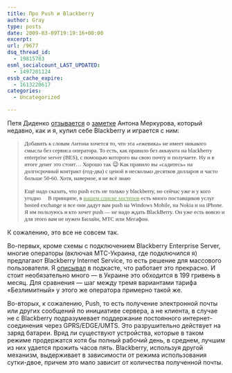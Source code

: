 ```yaml
---
title: Про Push и Blackberry
author: Gray
type: posts
date: 2009-03-09T19:19:16+00:00
excerpt:
url: /9677
dsq_thread_id:
  - 19815783
esml_socialcount_LAST_UPDATED:
  - 1497201124
essb_cache_expire:
  - 1613220617
categories:
  - Uncategorized

---
```








Петя Диденко <a href="http://www.kip.ru/realtime/2009/03/blackberry-push.html" target="_blank">отзывается</a> о <a href="http://merkurov.com/2009/03/08/blackberry8120pearl/" target="_blank">заметке</a> Антона Меркурова, который недавно, как и я, купил себе Blackberry и играется с ним:

> <span style="font-family: 'trebuchet ms'; color: #333333; font-size: 13px;">Добавить к словам Антона хочется то, что эта &#171;ежевика&#187; не имеет никакого смысла без сервиса оператора. То есть, как правило без аккаунта на blackberry enterprise server (BES), с помощью которого вы свою почту и получаете. Ну и в итоге денег это стоит&#8230; Хорошо так 😉 Как правило вы &#171;садитесь&#187; на долгосрочный контракт (год-два) с ценой в несколько десятков долларов и часто больше 50-60. Хотя, наверное, я не всё знаю 🙂</span>
> 
> <p style="margin-top: 10px; margin-bottom: 10px;">
>   <span style="font-family: 'trebuchet ms'; font-size: 13px; color: #333333;">Ещё надо сказать, что push есть не только у blackberry, но сейчас уже и у кого угодно 🙂 В принципе, в <a href="http://www.microsoft.com/rus/web/hosting.aspx" style="text-decoration: underline; color: #60933F;">нашем списке хостеров</a> есть много поставщиков услуг hosted exchange и все они дадут вам push на Windows Mobile, на Nokia и на iPhone. Я им пользуюсь и кто хочет push &#8212; не надо ждать BlackBerry. Он уже есть вовсю и для этого вам не нужен Билайн, МТС или Мегафон. </span>
> </p>

К сожалению, это все не совсем так.

Во-первых, кроме схемы с подключением Blackberry Enterprise Server, многие операторы (включая МТС-Украина, где подключился я) предлагают Blackberry Internet Service, то есть решение для массового пользователя. Я <a href="http://www.it-thoughts.ru/archives/57" target="_blank">описывал</a> в подкасте, что работает это прекрасно. И стоит необязательно много &#8212; в Украине это обходится в 199 гривень в месяц. Для сравнения &#8212; шаг между тремя вариантами тарифа &#171;Безлимитный&#187; у этого же оператора примерно такой же.

Во-вторых, к сожалению, Push, то есть получение электронной почты или других сообщений по инициативе сервера, а не клиента, в случае не с Blackberry подразумевает поддержание постоянного интернет-соединения через GPRS/EDGE/UMTS. Это разрушительно действует на заряд батареи. Вряд ли существуют устройства, которые в таком режиме продержатся хотя бы полный рабочий день, в среднем, лучшим из них удается прожить часов пять. Blackberry, используя другой механизм, выдерживает в зависимости от режима использования сутки-двое, причем это мало зависит от количества полученной почты.
